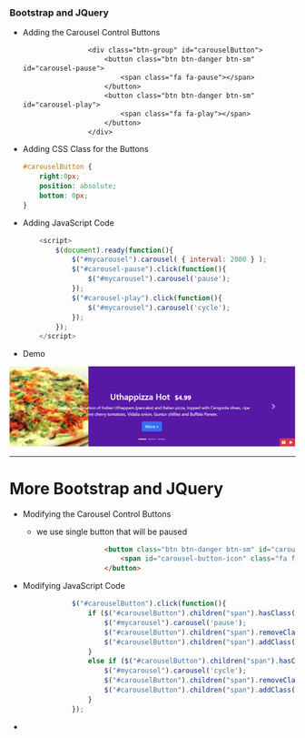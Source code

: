 ### Bootstrap and JQuery

* Adding the Carousel Control Buttons

  ```
                  <div class="btn-group" id="carouselButton">
                      <button class="btn btn-danger btn-sm" id="carousel-pause">
                          <span class="fa fa-pause"></span>
                      </button>
                      <button class="btn btn-danger btn-sm" id="carousel-play">
                          <span class="fa fa-play"></span>
                      </button>
                  </div>
  ```

* Adding CSS Class for the Buttons

  ```css
  #carouselButton {
      right:0px;
      position: absolute;
      bottom: 0px;
  }
  ```

* Adding JavaScript Code

  ```js
      <script>
          $(document).ready(function(){
              $("#mycarousel").carousel( { interval: 2000 } );
              $("#carousel-pause").click(function(){
                  $("#mycarousel").carousel('pause');
              });
              $("#carousel-play").click(function(){
                  $("#mycarousel").carousel('cycle');
              });
          });
      </script>
  ```

* Demo

![](/assets/W4_1carousel.png)

---

# More Bootstrap and JQuery

* Modifying the Carousel Control Buttons

  * we use single button that will be paused

  ```html
                      <button class="btn btn-danger btn-sm" id="carouselButton">
                          <span id="carousel-button-icon" class="fa fa-pause"></span>
                      </button>
  ```

* Modifying JavaScript Code

  ```js
              $("#carouselButton").click(function(){
                  if ($("#carouselButton").children("span").hasClass('fa-pause')) {
                      $("#mycarousel").carousel('pause');
                      $("#carouselButton").children("span").removeClass('fa-pause');
                      $("#carouselButton").children("span").addClass('fa-play');
                  }
                  else if ($("#carouselButton").children("span").hasClass('fa-play')){
                      $("#mycarousel").carousel('cycle');
                      $("#carouselButton").children("span").removeClass('fa-play');
                      $("#carouselButton").children("span").addClass('fa-pause');                    
                  }
              });
  ```

* 


